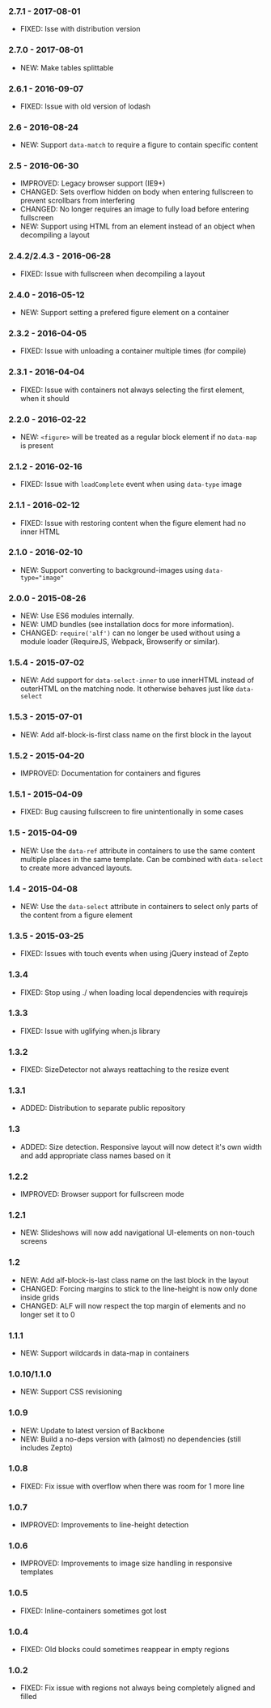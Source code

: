 ### 2.7.1 - 2017-08-01
* FIXED: Isse with distribution version

### 2.7.0 - 2017-08-01
* NEW: Make tables splittable

### 2.6.1 - 2016-09-07
* FIXED: Issue with old version of lodash

### 2.6 - 2016-08-24
* NEW: Support `data-match` to require a figure to contain specific content

### 2.5 - 2016-06-30
* IMPROVED: Legacy browser support (IE9+)
* CHANGED: Sets overflow hidden on body when entering fullscreen to prevent scrollbars from interfering
* CHANGED: No longer requires an image to fully load before entering fullscreen
* NEW: Support using HTML from an element instead of an object when decompiling a layout

### 2.4.2/2.4.3 - 2016-06-28
* FIXED: Issue with fullscreen when decompiling a layout

### 2.4.0 - 2016-05-12
* NEW: Support setting a prefered figure element on a container

### 2.3.2 - 2016-04-05
* FIXED: Issue with unloading a container multiple times (for compile)

### 2.3.1 - 2016-04-04
* FIXED: Issue with containers not always selecting the first element, when it should

### 2.2.0 - 2016-02-22
* NEW: `<figure>` will be treated as a regular block element if no `data-map` is present

### 2.1.2 - 2016-02-16
* FIXED: Issue with `loadComplete` event when using `data-type` image

### 2.1.1 - 2016-02-12
* FIXED: Issue with restoring content when the figure element had no inner HTML

### 2.1.0 - 2016-02-10
* NEW: Support converting to background-images using `data-type="image"`

### 2.0.0 - 2015-08-26
 * NEW: Use ES6 modules internally.
 * NEW: UMD bundles (see installation docs for more information).
 * CHANGED: `require('alf')` can no longer be used without using a module loader (RequireJS, Webpack, Browserify or similar).

### 1.5.4 - 2015-07-02
 * NEW: Add support for `data-select-inner` to use innerHTML instead of outerHTML on the matching node. It otherwise behaves just like `data-select`

### 1.5.3 - 2015-07-01
 * NEW: Add alf-block-is-first class name on the first block in the layout

### 1.5.2 - 2015-04-20
  * IMPROVED: Documentation for containers and figures

### 1.5.1 - 2015-04-09
 * FIXED: Bug causing fullscreen to fire unintentionally in some cases

### 1.5 - 2015-04-09
 * NEW: Use the `data-ref` attribute in containers to use the same content multiple places in the same template. Can be combined with `data-select` to create more advanced layouts.

### 1.4 - 2015-04-08
 * NEW: Use the `data-select` attribute in containers to select only parts of the content from a figure element

### 1.3.5 - 2015-03-25
 * FIXED: Issues with touch events when using jQuery instead of Zepto

### 1.3.4
 * FIXED: Stop using ./ when loading local dependencies with requirejs

### 1.3.3
 * FIXED: Issue with uglifying when.js library

### 1.3.2
 * FIXED: SizeDetector not always reattaching to the resize event

### 1.3.1
 * ADDED: Distribution to separate public repository

### 1.3
 * ADDED: Size detection. Responsive layout will now detect it's own width and add appropriate class names based on it

### 1.2.2
 * IMPROVED: Browser support for fullscreen mode

### 1.2.1
 * NEW: Slideshows will now add navigational UI-elements on non-touch screens

### 1.2
 * NEW: Add alf-block-is-last class name on the last block in the layout
 * CHANGED: Forcing margins to stick to the line-height is now only done inside grids
 * CHANGED: ALF will now respect the top margin of elements and no longer set it to 0

### 1.1.1
 * NEW: Support wildcards in data-map in containers

### 1.0.10/1.1.0
 * NEW: Support CSS revisioning

### 1.0.9
 * NEW: Update to latest version of Backbone
 * NEW: Build a no-deps version with (almost) no dependencies (still includes Zepto)

### 1.0.8
 * FIXED: Fix issue with overflow when there was room for 1 more line

### 1.0.7
 * IMPROVED: Improvements to line-height detection

### 1.0.6
 * IMPROVED: Improvements to image size handling in responsive templates

### 1.0.5
 * FIXED: Inline-containers sometimes got lost

### 1.0.4
 * FIXED: Old blocks could sometimes reappear in empty regions

### 1.0.2
 * FIXED: Fix issue with regions not always being completely aligned and filled
